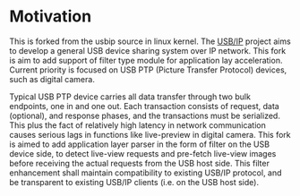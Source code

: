 # Motivation

This is forked from the usbip source in linux kernel. The [USB/IP](http://usbip.sourceforge.net/) project aims to develop a general USB device sharing system over IP network. This fork is aim to add support of filter type module for application lay acceleration. Current priority is focused on USB PTP (Picture Transfer Protocol) devices, such as digital camera. 

Typical USB PTP device carries all data transfer through two bulk endpoints, one in and one out. Each transaction consists of request, data (optional), and response phases, and the transactions must be serialized. This plus the fact of relatively high latency in network communication causes serious lags in functions like live-preview in digital camera. This fork is aimed to add application layer parser in the form of filter on the USB device side, to detect live-view requests and pre-fetch live-view images before receiving the actual requests from the USB host side. This filter enhancement shall maintain compatibility to existing USB/IP protocol, and be transparent to existing USB/IP clients (i.e. on the USB host side).
